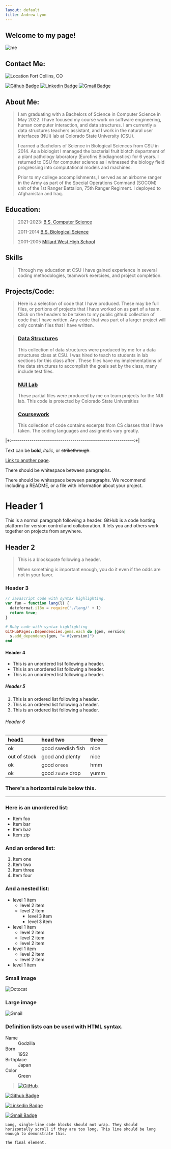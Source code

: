 ```yaml
---
layout: default
title: Andrew Lyon
---
```


## Welcome to my page!

![me](Images/camp.jpg)

## Contact Me:

![Location](Images/Location.png) Fort Collins, CO

[![Github Badge](http://img.shields.io/badge/-Github-black?style=flat-square&logo=github&link=https://github.com/A-Lyon/Public_Code/)](https://github.com/A-Lyon/Public_Code) [![Linkedin Badge](https://img.shields.io/badge/-LinkedIn-blue?style=flat-square&logo=Linkedin&logoColor=white&link=https://www.linkedin.com/in/andrew-lyon-1343a621b)](https://www.linkedin.com/in/andrew-lyon-1343a621b/) [![Gmail Badge](https://img.shields.io/badge/-Gmail-d14836?style=flat-square&logo=Gmail&logoColor=white&link=mailto:simba3003@gmail.com)](mailto:simba3003@gmail.com)

## About Me:

> I am graduating with a Bachelors of Science in Computer Science in May 2022. I have focused my course work on software engineering, human computer interaction, and data structures. I am currently a data structures teachers assistant, and I work in the natural user interfaces (NUI) lab at Colorado State University (CSU). 
>
> I earned a Bachelors of Science in Biological Sciences from CSU in 2014. As a biologist I managed the bacterial fruit blotch department of a plant pathology laboratory (Eurofins Biodiagnostics) for 6 years. I returned to CSU for computer science as I witnessed the biology field progressing into computational models and machines.
>
> Prior to my college accomplishments, I served as an airborne ranger in the Army as part of the Special Operations Command (SOCOM) unit of the 1st Ranger Battalion, 75th Ranger Regiment. I deployed to Afghanistan and Iraq.

## Education:

> 2021-2023:
> [B.S. Computer Science](https://compsci.colostate.edu/) 
>
> 2011-2014
> [B.S. Biological Science](https://www.biology.colostate.edu/)
>
> 2001-2005
> [Millard West High School](https://mwhs.mpsomaha.org/)

## Skills

> Through my education at CSU I have gained experience in several coding methodologies, teamwork exercises, and project completion. 

## Projects/Code:

> Here is a selection of code that I have produced. These may be full files, or portions of projects that I have worked on as part of a team. Click on the headers to be taken to my public github collection of code that I have written. Any code that was part of a larger project will only contain files that I have written.

> ### [Data Structures](https://github.com/A-Lyon/Public_Code/tree/main/DataStructures)
> This collection of data structures were produced by me for a data structures class at CSU. I was hired to teach to students in lab sections for this class after . These files have my implementations of the data structures to accomplish the goals set by the class, many include test files.
>
> ### [NUI Lab](https://github.com/A-Lyon/Public_Code/tree/main/NUIProjects)
> These partial files were produced by me on team projects for the NUI lab. This code is protected by Colorado State Universities 
>
> ### [Coursework](https://github.com/A-Lyon/Public_Code/tree/main/Courses)
> This collection of code contains excerpts from CS classes that I have taken. The coding languages and assignents vary greatly. 




|+:------------------------------------------------------------:+|

Text can be **bold**, _italic_, or ~~strikethrough~~.

[Link to another page](./another-page.html).

There should be whitespace between paragraphs.

There should be whitespace between paragraphs. We recommend including a README, or a file with information about your project.

# Header 1

This is a normal paragraph following a header. GitHub is a code hosting platform for version control and collaboration. It lets you and others work together on projects from anywhere.

## Header 2

> This is a blockquote following a header.
>
> When something is important enough, you do it even if the odds are not in your favor.

### Header 3

```js
// Javascript code with syntax highlighting.
var fun = function lang(l) {
  dateformat.i18n = require('./lang/' + l)
  return true;
}
```

```ruby
# Ruby code with syntax highlighting
GitHubPages::Dependencies.gems.each do |gem, version|
  s.add_dependency(gem, "= #{version}")
end
```

#### Header 4

*   This is an unordered list following a header.
*   This is an unordered list following a header.
*   This is an unordered list following a header.

##### Header 5

1.  This is an ordered list following a header.
2.  This is an ordered list following a header.
3.  This is an ordered list following a header.

###### Header 6

| head1        | head two          | three |
|:-------------|:------------------|:------|
| ok           | good swedish fish | nice  |
| out of stock | good and plenty   | nice  |
| ok           | good `oreos`      | hmm   |
| ok           | good `zoute` drop | yumm  |

### There's a horizontal rule below this.

* * *

### Here is an unordered list:

*   Item foo
*   Item bar
*   Item baz
*   Item zip

### And an ordered list:

1.  Item one
1.  Item two
1.  Item three
1.  Item four

### And a nested list:

- level 1 item
  - level 2 item
  - level 2 item
    - level 3 item
    - level 3 item
- level 1 item
  - level 2 item
  - level 2 item
  - level 2 item
- level 1 item
  - level 2 item
  - level 2 item
- level 1 item

### Small image

![Octocat](https://github.githubassets.com/images/icons/emoji/octocat.png)

### Large image

![Gmail](Images/Gmail.png)


### Definition lists can be used with HTML syntax.

<dl>
<dt>Name</dt>
<dd>Godzilla</dd>
<dt>Born</dt>
<dd>1952</dd>
<dt>Birthplace</dt>
<dd>Japan</dd>
<dt>Color</dt>
<dd>Green</dd>
</dl>


> [![GitHub](Images/GitLogo.png)](https://github.com/A-Lyon/Public_Code).

[![Github Badge](http://img.shields.io/badge/-Github-black?style=flat-square&logo=github&link=https://github.com/A-Lyon/Public_Code/)](https://github.com/A-Lyon/Public_Code)

[![Linkedin Badge](https://img.shields.io/badge/-LinkedIn-blue?style=flat-square&logo=Linkedin&logoColor=white&link=https://www.linkedin.com/in/andrew-lyon-1343a621b)](https://www.linkedin.com/in/andrew-lyon-1343a621b/)

[![Gmail Badge](https://img.shields.io/badge/-Gmail-d14836?style=flat-square&logo=Gmail&logoColor=white&link=mailto:simba3003@gmail.com)](mailto:simba3003@gmail.com)


```
Long, single-line code blocks should not wrap. They should horizontally scroll if they are too long. This line should be long enough to demonstrate this.
```

```
The final element.
```
